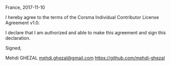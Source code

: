 France, 2017-11-10

I hereby agree to the terms of the Corsma Individual Contributor License Agreement v1.0.

I declare that I am authorized and able to make this agreement and sign this declaration.

Signed,

Mehdi GHEZAL mehdi.ghezal@gmail.com https://github.com/mehdi-ghezal

